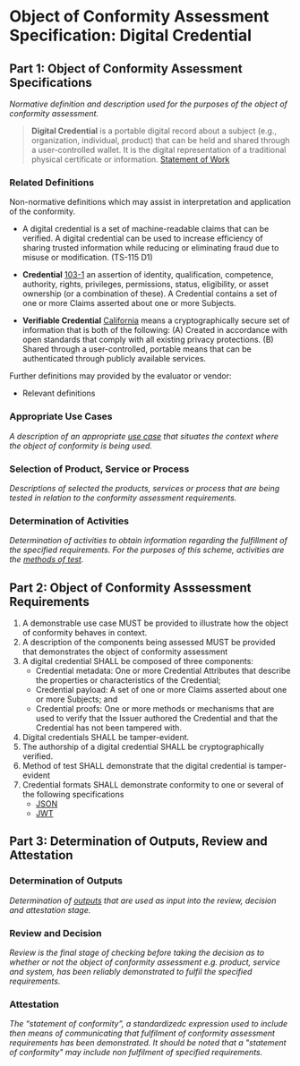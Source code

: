 # Object of Conformity Assessment Specification: Digital Credential

## Part 1: Object of Conformity Assessment Specifications

_Normative definition and description used for the purposes of the object of conformity assessment._

>**Digital Credential** is a portable digital record about a subject (e.g., organization, individual, product) that can be held and shared through a user-controlled wallet. It is the digital representation of a traditional physical certificate or information. [Statement of Work](/docs/statement-of-work.md)

### Related Definitions

Non-normative definitions which may assist in interpretation and application of the conformity.

* A digital credential is a set of machine-readable claims that can be verified. A digital credential can be used to increase efficiency of sharing trusted information while reducing or eliminating fraud due to misuse or modification. (TS-115 D1)

* **Credential** [103-1]() an assertion of identity, qualification, competence, authority, rights, privileges, permissions, status, eligibility, or asset ownership (or a combination of these). A Credential contains a set of one or more Claims asserted about one or more Subjects.  

* **Verifiable Credential** [California](https://leginfo.legislature.ca.gov/faces/billTextClient.xhtml?bill_id=202120220SB786#93ENR) means a cryptographically secure set of information that is both of the following: (A) Created in accordance with open standards that comply with all existing privacy protections. (B) Shared through a user-controlled, portable means that can be authenticated through publicly available services.

Further definitions may provided by the evaluator or vendor:

* Relevant definitions

### Appropriate Use Cases

_A description of an appropriate [use case](./use-cases.md) that situates the context where the object of conformity is being used._

### Selection of Product, Service or Process

_Descriptions of selected the products, services or process that are being tested in relation to the conformity assessment requirements._

### Determination of Activities

_Determination of activities to obtain information regarding the fulfillment  of the specified requirements. For the purposes of this scheme, activities are the [methods of test](./methods-of-tests.md)._


## Part 2: Object of Conformity Asssessment Requirements

1. A demonstrable use case MUST be provided to illustrate how the object of conformity behaves in context.
2. A description of the components being assessed MUST be provided that demonstrates the object of conformity assessment
3. A digital credential SHALL be composed of three components:
    * Credential metadata: One or more Credential Attributes that describe the properties or characteristics of the Credential;
    * Credential payload: A set of one or more Claims asserted about one or more Subjects; and
    * Credential proofs: One or more methods or mechanisms that are used to verify that the Issuer authored the Credential and that the Credential has not been tampered with.
4. Digital credentials SHALL be tamper-evident.
5. The authorship of a digital credential SHALL be cryptographically verified.
6. Method of test SHALL demonstrate that the digital credential is tamper-evident
7. Credential formats SHALL demonstrate conformity to one or several of the following specifications
    * [JSON](https://www.json.org/json-en.html)
    * [JWT](https://www.rfc-editor.org/rfc/rfc7519)

## Part 3: Determination of Outputs, Review and Attestation

### Determination of Outputs

_Determination of [outputs](../scheme-definitions.md) that are used as input into the review, decision and attestation stage._

### Review and Decision

_Review is the final stage of checking before taking the decision as to whether or not the object of conformity assessment e.g. product, service and system, has been reliably demonstrated to fulfil the specified requirements._

### Attestation

_The “statement of conformity”, a standardizedc expression used to include then means of communicating that fulfilment of conformity assessment requirements has been demonstrated. It should be noted that a "statement of conformity" may include non fulfilment of specified requirements._
